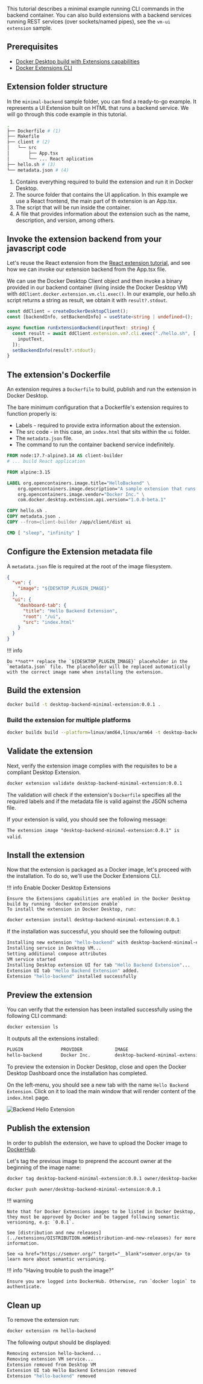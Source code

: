 This tutorial describes a minimal example running CLI commands in the backend container. You can also build extensions with a backend services running REST services (over sockets/named pipes), see the `vm-ui extension` sample.

## Prerequisites

- [Docker Desktop build with Extensions capabilities](https://github.com/docker/extensions-sdk/releases/)
- [Docker Extensions CLI](https://github.com/docker/extensions-sdk/releases/)

## Extension folder structure

In the `minimal-backend` sample folder, you can find a ready-to-go example. It represents a UI Extension built on HTML that runs a backend service. We will go through this code example in this tutorial.

```bash
.
├── Dockerfile # (1)
├── Makefile
├── client # (2)
│   └── src
│       ├── App.tsx
│       └── ... React aplication
├── hello.sh # (3)
└── metadata.json # (4)
```

1. Contains everything required to build the extension and run it in Docker Desktop.
2. The source folder that contains the UI application. In this example we use a React frontend, the main part of th extension is an App.tsx.
3. The script that will be run inside the container.
4. A file that provides information about the extension such as the name, description, and version, among others.

## Invoke the extension backend from your javascript code

Let's reuse the React extension from the [React extension tutorial](./react-extension.md), and see how we can invoke our extension backend from the App.tsx file.

We can use the Docker Desktop Client object and then invoke a binary provided in our backend container (living inside the Docker Desktop VM) with `ddClient.docker.extension.vm.cli.exec()`.
In our example, our hello.sh script returns a string as result, we obtain it with `result?.stdout`.

```typescript title="App.tsx"
const ddClient = createDockerDesktopClient();
const [backendInfo, setBackendInfo] = useState<string | undefined>();

async function runExtensionBackend(inputText: string) {
  const result = await ddClient.extension.vm?.cli.exec("./hello.sh", [
    inputText,
  ]);
  setBackendInfo(result?.stdout);
}
```

## The extension's Dockerfile

An extension requires a `Dockerfile` to build, publish and run the extension in Docker Desktop.

The bare minimum configuration that a Dockerfile's extension requires to function properly is:

- Labels - required to provide extra information about the extension.
- The src code - in this case, an `index.html` that sits within the `ui` folder.
- The `metadata.json` file.
- The command to run the container backend service indefinitely.

```Dockerfile title="Dockerfile"
FROM node:17.7-alpine3.14 AS client-builder
# ... build React application

FROM alpine:3.15

LABEL org.opencontainers.image.title="HelloBackend" \
    org.opencontainers.image.description="A sample extension that runs a shell script inside a container's Desktop VM." \
    org.opencontainers.image.vendor="Docker Inc." \
    com.docker.desktop.extension.api.version="1.0.0-beta.1"

COPY hello.sh .
COPY metadata.json .
COPY --from=client-builder /app/client/dist ui

CMD [ "sleep", "infinity" ]
```

## Configure the Extension metadata file

A `metadata.json` file is required at the root of the image filesystem.

```json title="metadata.json" linenums="1"
{
  "vm": {
    "image": "${DESKTOP_PLUGIN_IMAGE}"
  },
  "ui": {
    "dashboard-tab": {
      "title": "Hello Backend Extension",
      "root": "/ui",
      "src": "index.html"
    }
  }
}
```

!!! info

    Do **not** replace the `${DESKTOP_PLUGIN_IMAGE}` placeholder in the `metadata.json` file. The placeholder will be replaced automatically with the correct image name when installing the extension.

## Build the extension

```bash
docker build -t desktop-backend-minimal-extension:0.0.1 .
```

### Build the extension for multiple platforms

```bash
docker buildx build --platform=linux/amd64,linux/arm64 -t desktop-backend-minimal-extension:0.0.1 .
```

## Validate the extension

Next, verify the extension image complies with the requisites to be a compliant Desktop Extension.

```bash
docker extension validate desktop-backend-minimal-extension:0.0.1
```

The validation will check if the extension's `Dockerfile` specifies all the required labels and if the metadata file is valid against the JSON schema file.

If your extension is valid, you should see the following message:

`The extension image "desktop-backend-minimal-extension:0.0.1" is valid`.

## Install the extension

Now that the extension is packaged as a Docker image, let's proceed with the installation. To do so, we'll use the Docker Extensions CLI.

!!! info Enable Docker Desktop Extensions

    Ensure the Extensions capabilities are enabled in the Docker Desktop build by running `docker extension enable`
    To install the extension in Docker Desktop, run:

```bash
docker extension install desktop-backend-minimal-extension:0.0.1
```

If the installation was successful, you should see the following output:

```bash
Installing new extension "hello-backend" with desktop-backend-minimal-extension:0.0.1 ...
Installing service in Desktop VM...
Setting additional compose attributes
VM service started
Installing Desktop extension UI for tab "Hello Backend Extension"...
Extension UI tab "Hello Backend Extension" added.
Extension "hello-backend" installed successfully
```

## Preview the extension

You can verify that the extension has been installed successfully using the following CLI command:

```bash
docker extension ls
```

It outputs all the extensions installed:

```bash
PLUGIN              PROVIDER            IMAGE                           UI                      VM      HOST
hello-backend       Docker Inc.         desktop-backend-minimal-extension:0.0.1   1 tab(Hello Backend Extension)   Running(1)          -
```

To preview the extension in Docker Desktop, close and open the Docker Desktop Dashboard once the installation has completed.

On the left-menu, you should see a new tab with the name `Hello Backend Extension`. Click on it to load the main window that will render content of the `index.html` page.

![Backend Hello Extension](images/backend-minimal-extension.png)

## Publish the extension

In order to publish the extension, we have to upload the Docker image to [DockerHub](https://hub.docker.com).

Let's tag the previous image to preprend the account owner at the beginning of the image name:

```bash
docker tag desktop-backend-minimal-extension:0.0.1 owner/desktop-backend-minimal-extension:0.0.1
```

```bash
docker push owner/desktop-backend-minimal-extension:0.0.1
```

!!! warning

    Note that for Docker Extensions images to be listed in Docker Desktop, they must be approved by Docker and be tagged following semantic versioning, e.g: `0.0.1`.

    See [distribution and new releases](../extensions/DISTRIBUTION.md#distribution-and-new-releases) for more information.

    See <a href="https://semver.org/" target="__blank">semver.org</a> to learn more about semantic versioning.

!!! info "Having trouble to push the image?"

    Ensure you are logged into DockerHub. Otherwise, run `docker login` to authenticate.

## Clean up

To remove the extension run:

```bash
docker extension rm hello-backend
```

The following output should be displayed:

```bash
Removing extension hello-backend...
Removing extension VM service...
Extension removed from Desktop VM
Extension UI tab Hello Backend Extension removed
Extension "hello-backend" removed
```
